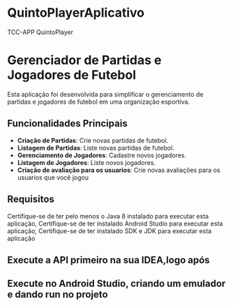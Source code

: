 # QuintoPlayerAplicativo
TCC-APP QuintoPlayer

# Gerenciador de Partidas e Jogadores de Futebol

Esta aplicação foi desenvolvida para simplificar o gerenciamento de partidas e jogadores de futebol em uma organização esportiva.

## Funcionalidades Principais

- **Criação de Partidas**: Crie novas partidas de futebol.
- **Listagem de Partidas**: Liste novas partidas de futebol.
- **Gerenciamento de Jogadores**: Cadastre novos jogadores.
- **Listagem de Jogadores**: Liste novos jogadores.
- **Criação de avaliação para os usuarios**: Crie novas avaliações para os usuarios que você jogou

## Requisitos

Certifique-se de ter pelo menos o Java 8 instalado para executar esta aplicação,
Certifique-se de ter instalado Android Studio para executar esta aplicação,
Certifique-se de ter instalado SDK e JDK para executar esta aplicação


## Execute a API primeiro na sua IDEA,logo após
## Execute no Android Studio, criando um emulador e dando run no projeto



